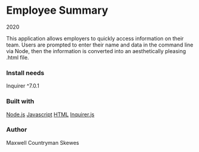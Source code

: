 # Employee Summary
2020

This application allows employers to quickly access information on their team. Users are prompted to enter their name and data in the command line via Node, then the information is converted into an aesthetically pleasing .html file.

### Install needs
Inquirer ^7.0.1

### Built with
[Node.js](https://nodejs.org/en/)
[Javascript](https://www.javascript.com/)
[HTML](https://html.com/)
[Inquirer.js](https://www.npmjs.com/package/inquirer)

### Author
Maxwell Countryman Skewes
